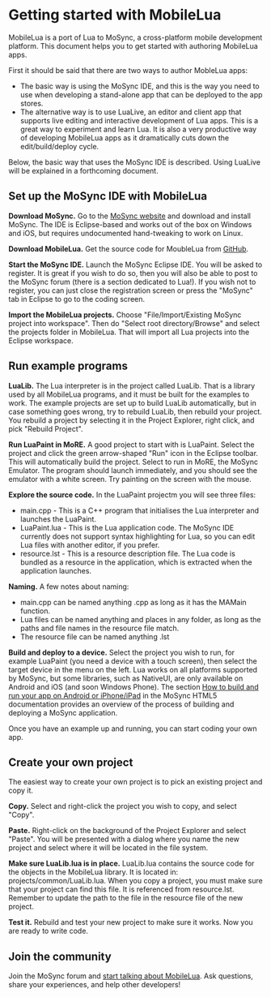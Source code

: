 # Getting started with MobileLua
MobileLua is a port of Lua to MoSync, a cross-platform mobile development platform.
This document helps you to get started with authoring MobileLua apps.

First it should be said that there are two ways to author MobleLua apps:

* The basic way is using the MoSync IDE, and this is the way you need to use when developing a stand-alone app that can be deployed to the app stores.
* The alternative way is to use LuaLive, an editor and client app that supports live editing and interactive development of Lua apps. This is a great way to experiment and learn Lua. It is also a very productive way of developing MobileLua apps as it dramatically cuts down the edit/build/deploy cycle.

Below, the basic way that uses the MoSync IDE is described. Using LuaLive will be explained in a forthcoming document.

## Set up the MoSync IDE with MobileLua
**Download MoSync.**
Go to the [MoSync website](http://mosync.com) and download and install MoSync. The IDE is Eclipse-based and works out of the box on Windows and iOS, but requires undocumented hand-tweaking to work on Linux.

**Download MobileLua.**
Get the source code for MoubleLua from [GitHub](https://github.com/divineprog/mobilelua).

**Start the MoSync IDE.**
Launch the MoSync Eclipse IDE. You will be asked to register. It is great if you wish to do so, then you will also be able to post to the MoSync forum (there is a section dedicated to Lua!). If you wish not to register, you can just close the registration screen or press the "MoSync" tab in Eclipse to go to  the coding screen.

**Import the MobileLua projects.**
Choose "File/Import/Existing MoSync project into workspace". Then do "Select root directory/Browse" and select the projects folder in MobileLua. That will import all Lua projects into the Eclipse workspace.

## Run example programs
**LuaLib.** The Lua interpreter is in the project called LuaLib. That is a library used by all MobileLua programs, and it must be built for the examples to work. The example projects are set up to build LuaLib automatically, but in case something goes wrong, try to rebuild LuaLib, then rebuild your project. You rebuild a project by selecting it in the Project Explorer, right click, and pick "Rebuild Project".

**Run LuaPaint in MoRE.** A good project to start with is LuaPaint. Select the project and click the green arrow-shaped "Run" icon in the Eclipse toolbar. This will automatically build the project. Select to run in MoRE, the MoSync Emulator. The program should launch immediately, and you should see the emulator with a white screen. Try painting on the screen with the mouse.

**Explore the source code.** In the LuaPaint projectm you will see three files:

* main.cpp - This is a C++ program that initialises the Lua interpreter and launches the LuaPaint.
* LuaPaint.lua - This is the Lua application code. The MoSync IDE currently does not support syntax highlighting for Lua, so you can edit Lua files with another editor, if you prefer.
* resource.lst - This is a resource description file. The Lua code is bundled as a resource in the application, which is extracted when the application launches.

**Naming.** A few notes about naming:

* main.cpp can be named anything .cpp as long as it has the MAMain function. 
* Lua files can be named anything and places in any folder, as long as the paths and file names in the resource file match.
* The resource file can be named anything .lst

**Build and deploy to a device.** Select the project you wish to run, for example LuaPaint (you need a device with a touch screen), then select the target device in the menu on the left. Lua works on all platforms supported by MoSync, but some libraries, such as NativeUI, are only available on Android and iOS (and soon Windows Phone). The section [How to build and run your app on Android or iPhone/iPad](http://www.mosync.com/documentation/manualpages/how-create-html5-project-mosync#How_to_build_and_run_your_app_on_Android_or_iPhoneiPad) in the MoSync HTML5 documentation provides an overview of the process of building and deploying a MoSync application. 

Once you have an example up and running, you can start coding your own app.

## Create your own project

The easiest way to create your own project is to pick an existing project and copy it. 

**Copy.** Select and right-click the project you wish to copy, and select "Copy".

**Paste.** Right-click on the background of the Project Explorer and select "Paste". You will be presented with a dialog where you name the new project and select where it will be located in the file system.

**Make sure LuaLib.lua is in place.** LuaLib.lua contains the source code for the objects in the MobileLua library. It is located in: projects/common/LuaLib.lua. When you copy a project, you must make sure that your project can find this file. It is referenced from resource.lst. Remember to update the path to the file in the resource file of the new project.

**Test it.** Rebuild and test your new project to make sure it works. Now you are ready to write code.

## Join the community

Join the MoSync forum and [start talking about MobileLua](http://www.mosync.com/forum/591). Ask questions, share your experiences, and help other developers!